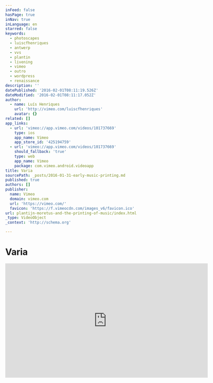 ```yaml
---
inFeed: false
hasPage: true
inNav: true
inLanguage: en
starred: false
keywords:
  - photoscapes
  - luiscfhenriques
  - antwerp
  - vvs
  - plantin
  - livening
  - vimeo
  - outro
  - wordpress
  - renaissance
description: ''
datePublished: '2016-02-01T08:11:19.526Z'
dateModified: '2016-02-01T08:11:17.052Z'
author:
  - name: Luís Henriques
    url: 'http://vimeo.com/luiscfhenriques'
    avatar: {}
related: []
app_links:
  - url: 'vimeo://app.vimeo.com/videos/101737669'
    type: ios
    app_name: Vimeo
    app_store_id: '425194759'
  - url: 'vimeo://app.vimeo.com/videos/101737669'
    should_fallback: 'true'
    type: web
    app_name: Vimeo
    package: com.vimeo.android.videoapp
title: Varia
sourcePath: _posts/2016-01-31-early-music-printing.md
published: true
authors: []
publisher:
  name: Vimeo
  domain: vimeo.com
  url: 'https://vimeo.com/'
  favicon: 'https://f.vimeocdn.com/images_v6/favicon.ico'
url: plantijn-moretus-and-the-printing-of-music/index.html
_type: VideoObject
_context: 'http://schema.org'

---
```

# Varia

<iframe src="https://cdn.embedly.com/widgets/media.html?src=https%3A%2F%2Fplayer.vimeo.com%2Fvideo%2F101737669&amp;url=https%3A%2F%2Fvimeo.com%2F101737669&amp;image=http%3A%2F%2Fi.vimeocdn.com%2Fvideo%2F497837250_640.jpg&amp;key=b7d04c9b404c499eba89ee7072e1c4f7&amp;type=text%2Fhtml&amp;schema=vimeo" width="640" height="360" scrolling="no" frameborder="0" allowfullscreen="allowfullscreen" style=""></iframe>